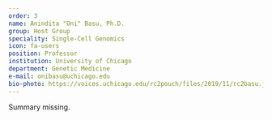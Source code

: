 ```yaml
---
order: 3
name: Anindita "Oni" Basu, Ph.D.
group: Host Group
speciality: Single-Cell Genomics
icon: fa-users
position: Professor
institution: University of Chicago
department: Genetic Medicine
e-mail: onibasu@uchicago.edu
bio-photo: https://voices.uchicago.edu/rc2pouch/files/2019/11/rc2basu.jpg
---
```


Summary missing.
